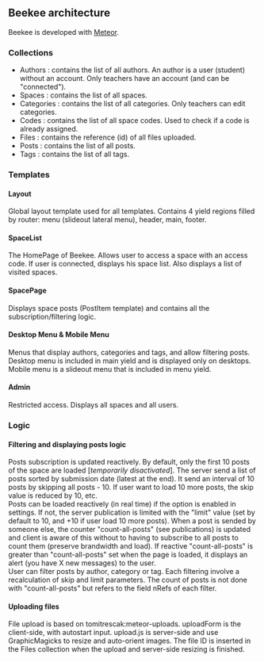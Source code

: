 ## Beekee architecture
Beekee is developed with [Meteor](http://www.meteor.com).

### Collections
* Authors : contains the list of all authors. An author is a user (student) without an account. Only teachers have an account (and can be "connected").
* Spaces : contains the list of all spaces.
* Categories : contains the list of all categories. Only teachers can edit categories.
* Codes : contains the list of all space codes. Used to check if a code is already assigned.
* Files : contains the reference (id) of all files uploaded.
* Posts : contains the list of all posts.
* Tags : contains the list of all tags.

### Templates
#### Layout
Global layout template used for all templates. Contains 4 yield regions filled by router: menu (slideout lateral menu), header, main, footer.

#### SpaceList
The HomePage of Beekee. Allows user to access a space with an access code. If user is connected, displays his space list. Also displays a list of visited spaces.

#### SpacePage
Displays space posts (PostItem template) and contains all the subscription/filtering logic.

#### Desktop Menu & Mobile Menu
Menus that display authors, categories and tags, and allow filtering posts. Desktop menu is included in main yield and is displayed only on desktops. Mobile menu is a slideout menu that is included in menu yield.

#### Admin
Restricted access. Displays all spaces and all users.

### Logic
#### Filtering and displaying posts logic
Posts subscription is updated reactively. By default, only the first 10 posts of the space are loaded [*temporarily disactivated*]. The server send a list of posts sorted by submission date (latest at the end). It send an interval of 10 posts by skipping all posts - 10. If user want to load 10 more posts, the skip value is reduced by 10, etc.  
Posts can be loaded reactively (in real time) if the option is enabled in settings. If not, the server publication is limited with the "limit" value (set by default to 10, and +10 if user load 10 more posts). When a post is sended by someone else, the counter "count-all-posts" (see publications) is updated and client is aware of this without to having to subscribe to all posts to count them (preserve brandwidth and load). If reactive "count-all-posts" is greater than "count-all-posts" set when the page is loaded, it displays an alert (you have X new messages) to the user.  
User can filter posts by author, category or tag. Each filtering involve a recalculation of skip and limit parameters. The count of posts is not done with "count-all-posts" but refers to the field nRefs of each filter.  

#### Uploading files
File upload is based on tomitrescak:meteor-uploads. uploadForm is the client-side, with autostart input. upload.js is server-side and use GraphicMagicks to resize and auto-orient images. The file ID is inserted in the Files collection when the upload and server-side resizing is finished.